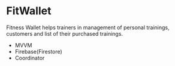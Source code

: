# FitWallet
Fitness Wallet helps trainers in management of personal trainings, customers and list of their purchased trainings.

- MVVM
- Firebase(Firestore)
- Coordinator
